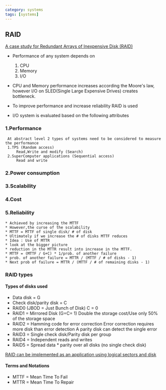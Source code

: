 ```yaml
---
category: systems
tags: [systems]
---
```


## RAID

[A case study for Redundant Arrays of Inexpensive Disk (RAID)][link]

[link]: http://www.eecs.berkeley.edu/Pubs/TechRpts/1987/CSD-87-391.pdf

* Performance of any system depends on
  1.  CPU
  2.  Memory
  3.  I/O
* CPU and Memory performance increases according the Moore's law, however I/O on SLED(Single Large Expensive Drives) creates bottleneck.
* To improve performance and increase reliability RAID is used

* I/O system is evaluated based on the following attributes
### 1.Performance
     At abstract level 2 types of systems need to be considered to measure the performance
     1.TPS (Random access)
         Read,Write and modify (Search)
     2.SuperComputer applications (Sequential access)
         Read and write
### 2.Power consumption
### 3.Scalability
### 4.Cost
### 5.Reliability
    * Achieved by increasing the MTTF
    * However,the curse of the scalability
    * MTTF = MTTF of single disk/ # of disk
    * Ultimately if we increase the # of disks MTTF reduces
    * Idea : Use of MTTR
    * look at the bigger picture
    * reduction in the MTTR result into increase in the MTTF.
    * MTTF = (MTTF / G+C) * 1/prob. of another failure
    * prob. of another failure = MTTR / (MTTF / # of disks - 1)
    * Next prob of failure = MTTR / (MTTF / # of remaining disks - 1)

### RAID types
#### Types of disks used
*  Data disk  =  G
*  Check disk/parity disk  =  C
*  RAID0 (JBOD  =  Just Bunch of Disk) C = 0
*  RAID1  =  Mirrored Disk (G=C= 1)
   Double the storage cost/Use only 50% of the storage space
*  RAID2  =  Hamming code for error correction
   Error correction requires more disk than error detection
   A parity disk can detect the single error
*  RAID3  =  Single check disk/Parity disk per group
*  RAID4  =  Independent reads and writes
*  RAID5  =  Spread data * parity over all disks (no single check disk)

  [RAID can be implemented as an application using logical sectors and disk](https://raid.wiki.kernel.org/index.php/RAID_setup#Linear_mode)


#### Terms and Notations
* MTTF = Mean Time To Fail
* MTTR = Mean Time To Repair
